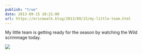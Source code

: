 ```yaml
---
publish: "true"
date: 2013-09-15 10:21:00
url: https://ericmwalk.blog/2013/09/15/my-little-team.html
---
```


My little team is getting ready for the season by watching the Wild scrimmage today.

![](https://ericmwalk.blog/uploads/2022/94cff16687.jpg)
